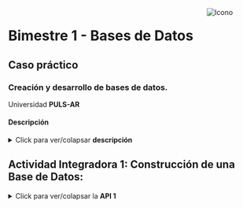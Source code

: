 <img src="https://saba.cl/wp-content/uploads/2021/04/logos-ipp.png" alt="Icono" style="float: right; width: 100px; height: 100px;">

# Bimestre 1 - Bases de Datos

## Caso práctico

### Creación y desarrollo de bases de datos.
Universidad **PULS-AR**

#### Descripción
<details>
<summary>Click para ver/colapsar <b>descripción</b></summary>
La Universidad PULS-AR requiere de un sistema de información que le permita llevar un control de los libros que se encuentran en su biblioteca. Para ello, se requiere de un sistema que permita registrar los libros, los autores, los lectores y las editoriales. Además, se requiere de un sistema que permita llevar un control de los libros que se prestan a los lectores.

Requisitos:
1. Registrar lectores y libros.
2. Cada lector puede tener más de un libro, pero no el mismo dos veces.
3. De cada libro hay disponibilidad para prestar a cada lector 1 vez.
4. Sobre los libros:
        1. Nombre.
        2. Autor.
        3. ISBN.
        4. Editorial.
        5. Año de publicación.
5. Cuando se ingresa un libro al sistema, se envía un correo a los lectores.
6. Estadísticas de los libros:
        1. Qué libros se han prestado a cada lector.
        2. Libras más prestados en determinadas fechas.
        3. Promedio de edad de los lectores.
        4. La mayor y menor edad de cada lector según libro.
</details>

## Actividad Integradora 1: Construcción de una Base de Datos:
<details>
<summary>Click para ver/colapsar la <b>API 1</b></summary>

### Objetivo:
Realizar el proceso de instalación de un motor de base de datos y la
herramienta de sistema de gestión de base de datos (SGBD) creando un lugar de almacenamiento.

### Instrucciones:
1. Instalar PostgreSQL versión 10 y pgAdmin. (En mi caso utilizaré PostgreSQL 12.20-alpine ya que es la versión simple más antigua soportada por Docker y TablePlus, por ser mucho más ligera en OSX)
2. Crear una base de datos llamada biblioteca, para comenzar con el
desarrollo (hacer una captura del árbol de elementos pgAdmin donde
se visualice la base de datos creada).

### Desarrollo:
1. Se declaran archivo de configuración `docker-compose.yml` para instalar PostgreSQL y archivo de configuración de ambiente `.env` para configurar las variables de entorno, que en este caso, de conexión a la BD:

![config_files](assets/images/docker_composed.png)

 - en la captura se pueden apreciar cómo se configura el servicio de PostgreSQL, se le asigna un nombre, se selecciona la imagen de PostgreSQL 12.20-alpine, se le asigna un puerto, se le asigna un volumen para persistir los datos (físicos) y se le asignan credenciales de acceso que se obtienen de las variables de entorno.

2. Se ejecuta el comando `docker-compose up -d` para levantar el contenedor de PostgreSQL (la bandera `-d` es para que se ejecute en segundo plano).

![docker_running](assets/images/psql_server.png)

- captura del servidor de PostgreSQL corriendo en Docker.

3. Revisión de la conexión a la base de datos `biblioteca` con TablePlus.

![cnx_ready](assets/images/cnx_ready.png)
![db_tree](assets/images/db_tree.png)

- captura de la conexión exitosa al puerto de PSQL con las credenciales declaradas en archivo de configuración yml, en conjunto del árbol de elementos de la base de datos `biblioteca` en TablePlus.

**extra**: se crea tabla `libros` con los campos solicitados en el caso práctico.
![tables_ready](assets/images/tbl_books.png)

</details>


